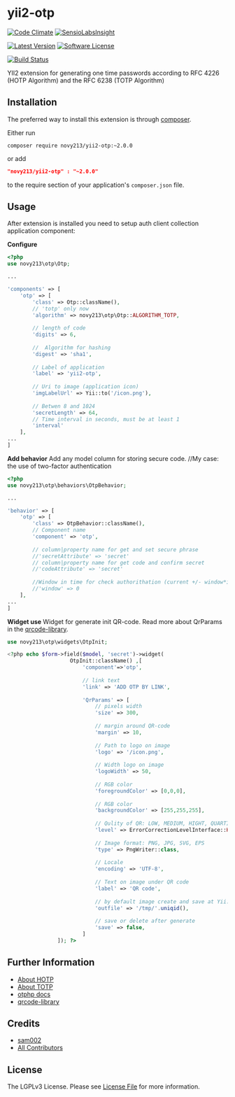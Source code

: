 # yii2-otp
[![Code Climate](https://codeclimate.com/github/sam002/yii2-otp/badges/gpa.svg)](https://codeclimate.com/github/sam002/yii2-otp)
[![SensioLabsInsight](https://insight.sensiolabs.com/projects/cb3e45a9-f9a3-4843-bfe5-56a1cc7883d2/small.png)](https://insight.sensiolabs.com/projects/cb3e45a9-f9a3-4843-bfe5-56a1cc7883d2)

[![Latest Version](https://img.shields.io/github/tag/sam002/yii2-otp.svg?style=flat-square&label=releas)](https://github.com/sam002/yii2-otp/tags)
[![Software License](https://img.shields.io/badge/license-LGPL3-brightgreen.svg?style=flat-square)](LICENSE.md)

[![Build Status](https://travis-ci.org/sam002/yii2-otp.svg?branch=master)](https://travis-ci.org/sam002/yii2-otp)

YII2 extension  for generating one time passwords according to RFC 4226 (HOTP Algorithm) and the RFC 6238 (TOTP Algorithm)


Installation
------------

The preferred way to install this extension is through [composer](http://getcomposer.org/download/).

Either run

```
composer require novy213/yii2-otp:~2.0.0
```
or add

```json
"novy213/yii2-otp" : "~2.0.0"
```

to the require section of your application's `composer.json` file.


Usage
-----

After extension is installed you need to setup auth client collection application component:

**Configure**

```php
<?php
use novy213\otp\Otp;

...

'components' => [
    'otp' => [
        'class' => Otp::className(),
        // 'totp' only now
        'algorithm' => novy213\otp\Otp::ALGORITHM_TOTP,
        
        // length of code
        'digits' => 6,
        
        //  Algorithm for hashing
        'digest' => 'sha1',
        
        // Label of application
        'label' => 'yii2-otp',
        
        // Uri to image (application icon)
        'imgLabelUrl' => Yii::to('/icon.png'),
        
        // Betwen 8 and 1024
        'secretLength' => 64,
        // Time interval in seconds, must be at least 1
        'interval'
    ],
...
]
```

**Add behavior**
Add any model column for storing secure code. //My case: the use of two-factor authentication 

```php
<?php
use novy213\otp\behaviors\OtpBehavior;

...

'behavior' => [
    'otp' => [
        'class' => OtpBehavior::className(),
        // Component name
        'component' => 'otp',
        
        // column|property name for get and set secure phrase
        //'secretAttribute' => 'secret'
        // column|property name for get code and confirm secret
        //'codeAttribute' => 'secret'
        
        //Window in time for check authorithation (current +/- window*interval) 
        //'window' => 0
    ],
...
]
```

**Widget use**
Widget for generate init QR-code.
Read more about QrParams in the [qrcode-library](https://github.com/2amigos/qrcode-library).

```php
use novy213\otp\widgets\OtpInit;

<?php echo $form->field($model, 'secret')->widget(
                    OtpInit::className() ,[
                        'component'=>'otp',
                        
                        // link text
                        'link' => 'ADD OTP BY LINK',
                        
                        'QrParams' => [
                            // pixels width
                            'size' => 300,
                            
                            // margin around QR-code
                            'margin' => 10,
                            
                            // Path to logo on image
                            'logo' => '/icon.png',
                            
                            // Width logo on image
                            'logoWidth' => 50,
                            
                            // RGB color
                            'foregroundColor' => [0,0,0],
                            
                            // RGB color
                            'backgroundColor' => [255,255,255],
                            
                            // Qulity of QR: LOW, MEDIUM, HIGHT, QUARTILE
                            'level' => ErrorCorrectionLevelInterface::HIGH,
                            
                            // Image format: PNG, JPG, SVG, EPS
                            'type' => PngWriter::class,
                            
                            // Locale
                            'encoding' => 'UTF-8',
                            
                            // Text on image under QR code
                            'label' => 'QR code',
                            
                            // by default image create and save at Yii::$app->runtimePath . '/temporaryQR/'
                            'outfile' => '/tmp/'.uniqid(),
                            
                            // save or delete after generate
                            'save' => false,
                        ]
                ]); ?>
```

Further Information
-------------------
- [About HOTP](https://en.wikipedia.org/wiki/HMAC-based_One-time_Password_Algorithm)
- [About TOTP](https://en.wikipedia.org/wiki/Time-based_One-time_Password_Algorithm)
- [otphp docs](https://github.com/Spomky-Labs/otphp/tree/v8.3/doc)
- [qrcode-library](https://github.com/2amigos/qrcode-library)


Credits
-------

- [sam002](https://github.com/sam002)
- [All Contributors](../../contributors)


License
-------

The LGPLv3 License. Please see [License File](LICENSE) for more information.

